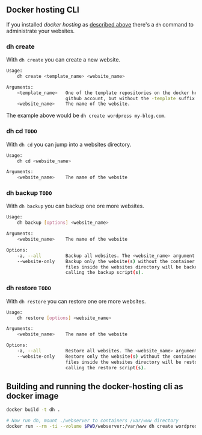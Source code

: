 ## Docker hosting CLI
If you installed *docker hosting* as [described above](#installation) there's a `dh` command to administrate your websites.

### dh create
With `dh create` you can create a new website.
````bash
Usage:
    dh create <template_name> <website_name>

Arguments:
    <template_name>   One of the template repositories on the docker hosting
                      github account, but without the -template suffix.
    <website_name>    The name of the website.
````

The example above would be `dh create wordpress my-blog.com`.

### dh cd `TODO`
With `dh cd` you can jump into a websites directory.
````bash
Usage:
    dh cd <website_name>

Arguments:
    <website_name>    The name of the website
````

### dh backup `TODO`
With `dh backup` you can backup one ore more websites.
````bash
Usage:
    dh backup [options] <website_name>

Arguments:
    <website_name>    The name of the website

Options:
    -a, --all         Backup all websites. The <website_name> argument will be ignored.
    --website-only    Backup only the website(s) without the container data. All the
                      files inside the websites directory will be backed up but without
                      calling the backup script(s).
````

### dh restore `TODO`
With `dh restore` you can restore one ore more websites.
````bash
Usage:
    dh restore [options] <website_name>

Arguments:
    <website_name>    The name of the website

Options:
    -a, --all         Restore all websites. The <website_name> argument will be ignored.
    --website-only    Restore only the website(s) without the container data. All the
                      files inside the websites directory will be restored but without
                      calling the restore script(s).
````

## Building and running the docker-hosting cli as docker image
```bash
docker build -t dh .

# Now run dh, mount ./webserver to containers /var/www directory
docker run --rm -ti --volume $PWD/webserver:/var/www dh create wordpress test.de
```
